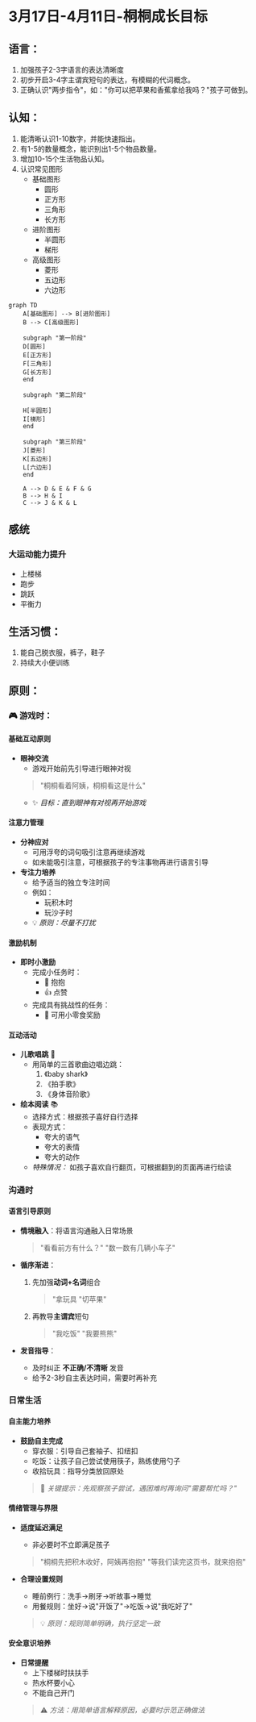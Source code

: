 # 3月17日-4月11日-桐桐成长目标

## 语言：
1. 加强孩子2-3字语言的表达清晰度
2. 初步开启3-4字主谓宾短句的表达，有模糊的代词概念。
3. 正确认识"两步指令"，如："你可以把苹果和香蕉拿给我吗？"孩子可做到。

## 认知：
1. 能清晰认识1-10数字，并能快速指出。
2. 有1-5的数量概念，能识别出1-5个物品数量。
3. 增加10-15个生活物品认知。
4. 认识常见图形
   - 基础图形
     - 圆形
     - 正方形
     - 三角形
     - 长方形
   - 进阶图形
     - 半圆形
     - 梯形
   - 高级图形
     - 菱形
     - 五边形
     - 六边形

```mermaid
graph TD
    A[基础图形] --> B[进阶图形]
    B --> C[高级图形]
    
    subgraph "第一阶段"
    D[圆形]
    E[正方形]
    F[三角形]
    G[长方形]
    end
    
    subgraph "第二阶段"

    H[半圆形]
    I[梯形]
    end
    
    subgraph "第三阶段"
    J[菱形]
    K[五边形]
    L[六边形]
    end
    
    A --> D & E & F & G
    B --> H & I
    C --> J & K & L
```

## 感统
### 大运动能力提升
- 上楼梯
- 跑步
- 跳跃
- 平衡力

## 生活习惯：
1. 能自己脱衣服，裤子，鞋子
2. 持续大小便训练

## 原则：

### 🎮 游戏时：

#### 基础互动原则
- **眼神交流** 
  - 游戏开始前先引导进行眼神对视
  > "桐桐看着阿姨，桐桐看这是什么"
  - ✨ *目标：直到眼神有对视再开始游戏*

#### 注意力管理
- **分神应对**
  - 可用浮夸的词句吸引注意再继续游戏
  - 如未能吸引注意，可根据孩子的专注事物再进行语言引导
- **专注力培养**
  - 给予适当的独立专注时间
  - 例如：
    - 玩积木时
    - 玩沙子时
  - 💡 *原则：尽量不打扰*

#### 激励机制
- **即时小激励**
  - 完成小任务时：
    - 👐 抱抱
    - 👍 点赞
  - 完成具有挑战性的任务：
    - 🍬 可用小零食奖励

#### 互动活动
- **儿歌唱跳** 🎵
  - 用简单的三首歌曲边唱边跳：
    1. 《baby shark》
    2. 《拍手歌》
    3. 《身体音阶歌》
- **绘本阅读** 📚
  - 选择方式：根据孩子喜好自行选择
  - 表现方式：
    - 夸大的语气
    - 夸大的表情
    - 夸大的动作
  - *特殊情况：* 如孩子喜欢自行翻页，可根据翻到的页面再进行绘读

### 沟通时
#### 语言引导原则
- **情境融入**：将语言沟通融入日常场景
  > "看看前方有什么？"
  > "数一数有几辆小车子"

- **循序渐进**：
  1. 先加强**动词+名词**组合
     > "拿玩具
     > "切苹果"
  
  2. 再教导**主谓宾**短句
     > "我吃饭"
     > "我要熊熊"

- **发音指导**：
  - 及时纠正 **不正确/不清晰** 发音
  - 给予2-3秒自主表达时间，需要时再补充

### 日常生活
#### 自主能力培养
- **鼓励自主完成**
  - 穿衣服：引导自己套袖子、扣纽扣
  - 吃饭：让孩子自己尝试使用筷子，熟练使用勺子
  - 收拾玩具：指导分类放回原处
  > 🔑 *关键提示：先观察孩子尝试，遇困难时再询问"需要帮忙吗？"*

#### 情绪管理与界限
- **适度延迟满足**
  - 非必要时不立即满足孩子
  > "桐桐先把积木收好，阿姨再抱抱"
  > "等我们读完这页书，就来抱抱"
  
- **合理设置规则**
  - 睡前例行：洗手→刷牙→听故事→睡觉
  - 用餐规则：坐好→说"开饭了"→吃饭→说"我吃好了"
  > 💡 *原则：规则简单明确，执行坚定一致*

#### 安全意识培养
- **日常提醒**
  - 上下楼梯时扶扶手
  - 热水杯要小心
  - 不能自己开门
  > ⚠️ *方法：用简单语言解释原因，必要时示范正确做法*
